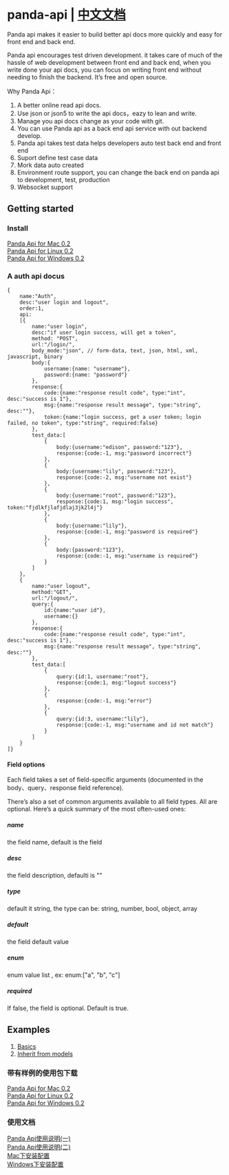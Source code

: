 # panda-api | <a href="https://www.debugmyself.com/p/2020/1/24/Panda-api%E4%B8%AD%E6%96%87%E8%AF%B4%E6%98%8E/">中文文档</a>

Panda api makes it easier to build better api docs more quickly and easy for front end and back end.

Panda api encourages test driven development. it takes care of much of the hassle of web development between front end and back end, when you write done your api docs, you can focus on writing front end without needing to finish the backend. It’s free and open source.

Why Panda Api：

1. A better online read api docs.   
2. Use json or json5 to write the api docs，eazy to lean and write.
3. Manage you api docs change as your code with git.
4. You can use Panda api as a back end api service with out backend develop. 
5. Panda api takes test data helps developers auto test back end and front end
6. Suport define test case data
7. Mork data auto created
8. Environment route support, you can change the back end on panda api to development, test, production
9. Websocket support


## Getting started

### Install

[Panda Api for Mac 0.2](https://github.com/arlicle/panda-api/releases/download/0.2/panda-api_mac_0.2.tar)  
[Panda Api for Linux 0.2](https://github.com/arlicle/panda-api/releases/download/0.2/panda-api_linux_0.2.tar)  
[Panda Api for Windows 0.2](https://github.com/arlicle/panda-api/releases/download/0.2/panda-api_windows_0.2.tar)

### A auth api docus

``` json5
{
    name:"Auth",
    desc:"user login and logout",
    order:1,
    api:
    [{
        name:"user login",
        desc:"if user login success, will get a token",
        method: "POST",
        url:"/login/",
        body_mode:"json", // form-data, text, json, html, xml, javascript, binary
        body:{
            username:{name: "username"},
            password:{name: "password"}
        },
        response:{
            code:{name:"response result code", type:"int", desc:"success is 1"},
            msg:{name:"response result message", type:"string", desc:""},
            token:{name:"login success, get a user token; login failed, no token", type:"string", required:false}
        },
        test_data:[
            {
                body:{username:"edison", password:"123"},
                response:{code:-1, msg:"password incorrect"}
            },
            {
                body:{username:"lily", password:"123"},
                response:{code:-2, msg:"username not exist"}
            },
            {
                body:{username:"root", password:"123"},
                response:{code:1, msg:"login success", token:"fjdlkfjlafjdlaj3jk2l4j"}
            },
            {
                body:{username:"lily"},
                response:{code:-1, msg:"password is required"}
            },
            {
                body:{password:"123"},
                response:{code:-1, msg:"username is required"}
            }
        ]
    },
    {
        name:"user logout",
        method:"GET",
        url:"/logout/",
        query:{
            id:{name:"user id"},
            username:{}
        },
        response:{
            code:{name:"response result code", type:"int", desc:"success is 1"},
            msg:{name:"response result message", type:"string", desc:""}
        },
        test_data:[
            {
                query:{id:1, username:"root"},
                response:{code:1, msg:"logout success"}
            },
            {
                response:{code:-1, msg:"error"}
            },
            {
                query:{id:3, username:"lily"},
                response:{code:-1, msg:"username and id not match"}
            }
        ]
    }
]}
```


#### Field options

Each field takes a set of field-specific arguments (documented in the body、query、response field reference). 

There’s also a set of common arguments available to all field types. All are optional. Here’s a quick summary of the most often-used ones:

##### name
the field name, default is the field

##### desc
the field description, defaulti is ""

##### type
default it string, the type can be: string, number, bool, object, array

##### default
the field default value

##### enum
enum value list , ex: enum:["a", "b", "c"]

##### required
If false, the field is optional. Default is true.


## Examples

1. [Basics](https://github.com/arlicle/panda-api-examples/tree/master/basics)
2. [Inherit from models](https://github.com/arlicle/panda-api-examples/tree/master/inherit_models)


### 带有样例的使用包下载 
[Panda Api for Mac 0.2](https://github.com/arlicle/panda-api/releases/download/0.2/panda-api_mac_0.2.tar)  
[Panda Api for Linux 0.2](https://github.com/arlicle/panda-api/releases/download/0.2/panda-api_linux_0.2.tar)  
[Panda Api for Windows 0.2](https://github.com/arlicle/panda-api/releases/download/0.2/panda-api_windows_0.2.tar)

### 使用文档
[Panda Api使用说明(一)](https://www.debugmyself.com/p/2020/1/15/Panda-api%E4%BD%BF%E7%94%A8%E8%AF%B4%E6%98%8E/)  
[Panda Api使用说明(二)](https://www.debugmyself.com/p/2020/1/15/Panda-api%E9%AB%98%E7%BA%A7%E4%BD%BF%E7%94%A8%E8%AF%B4%E6%98%8E/)  
[Mac下安装配置](https://www.debugmyself.com/p/2020/1/17/Mac%E4%B8%8B%E5%AE%89%E8%A3%85Panda-Api/)  
[Windows下安装配置](https://www.debugmyself.com/p/2020/1/18/Windows%E4%B8%8B%E5%AE%89%E8%A3%85Panda-Api/)  
